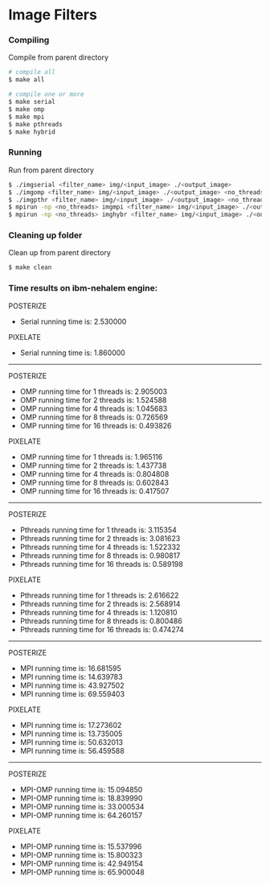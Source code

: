 # Image Filters

### Compiling
Compile from parent directory
```sh
# compile all
$ make all

# compile one or more
$ make serial
$ make omp
$ make mpi
$ make pthreads
$ make hybrid
```

### Running
Run from parent directory
```sh
$ ./imgserial <filter_name> img/<input_image> ./<output_image>
$ ./imgomp <filter_name> img/<input_image> ./<output_image> <no_threads>
$ ./imgpthr <filter_name> img/<input_image> ./<output_image> <no_threads>
$ mpirun -np <no_threads> imgmpi <filter_name> img/<input_image> ./<output_image>
$ mpirun -np <no_threads> imghybr <filter_name> img/<input_image> ./<output_image>
```

### Cleaning up folder
Clean up from parent directory
```sh
$ make clean
```

### Time results on ibm-nehalem engine:

POSTERIZE

* Serial running time is: 2.530000


PIXELATE

* Serial running time is: 1.860000


***********************************************************

POSTERIZE

* OMP running time for 1 threads is: 2.905003
* OMP running time for 2 threads is: 1.524588
* OMP running time for 4 threads is: 1.045683
* OMP running time for 8 threads is: 0.726569
* OMP running time for 16 threads is: 0.493826


PIXELATE

* OMP running time for 1 threads is: 1.965116
* OMP running time for 2 threads is: 1.437738
* OMP running time for 4 threads is: 0.804808
* OMP running time for 8 threads is: 0.602843
* OMP running time for 16 threads is: 0.417507

***********************************************************

POSTERIZE

* Pthreads running time for 1 threads is: 3.115354
* Pthreads running time for 2 threads is: 3.081623
* Pthreads running time for 4 threads is: 1.522332
* Pthreads running time for 8 threads is: 0.980817
* Pthreads running time for 16 threads is: 0.589198


PIXELATE

* Pthreads running time for 1 threads is: 2.616622
* Pthreads running time for 2 threads is: 2.568914
* Pthreads running time for 4 threads is: 1.120810
* Pthreads running time for 8 threads is: 0.800486
* Pthreads running time for 16 threads is: 0.474274

***********************************************************

POSTERIZE
* MPI running time is: 16.681595
* MPI running time is: 14.639783
* MPI running time is: 43.927502
* MPI running time is: 69.559403

PIXELATE
* MPI running time is: 17.273602
* MPI running time is: 13.735005
* MPI running time is: 50.632013
* MPI running time is: 56.459588

***********************************************************

POSTERIZE
* MPI-OMP running time is: 15.094850
* MPI-OMP running time is: 18.839990
* MPI-OMP running time is: 33.000534
* MPI-OMP running time is: 64.260157

PIXELATE
* MPI-OMP running time is: 15.537996
* MPI-OMP running time is: 15.800323
* MPI-OMP running time is: 42.949154
* MPI-OMP running time is: 65.900048

